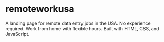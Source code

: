 # remoteworkusa
A landing page for remote data entry jobs in the USA. No experience required. Work from home with flexible hours. Built with HTML, CSS, and JavaScript.
